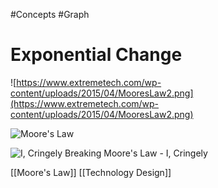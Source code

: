 #Concepts #Graph
# Exponential Change



![https://www.extremetech.com/wp-content/uploads/2015/04/MooresLaw2.png](https://www.extremetech.com/wp-content/uploads/2015/04/MooresLaw2.png)

![Moore's Law](https://external-content.duckduckgo.com/iu/?u=https%3A%2F%2Fwww.briandranka.com%2Fblog%2F2019-09-03-moore-s-law_files%2Ffigure-html%2Funnamed-chunk-2-1.png&f=1&nofb=1)

![I, Cringely Breaking Moore's Law - I, Cringely](https://external-content.duckduckgo.com/iu/?u=http%3A%2F%2Fwww.cringely.com%2Fwp-content%2Fuploads%2F2013%2F10%2F642px-Moores_law_1970-2011.png&f=1&nofb=1)

[[Moore's Law]]
[[Technology Design]]